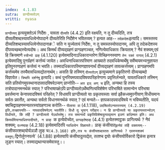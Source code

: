 ```yaml
---
index:  4.1.83
sutra:  प्राग्दीव्यतोऽण्
vritti:  nyasa
---
```


`प्राग्दीव्यत्` इत्ययुक्तोऽयं निर्देशः , यावता `दीव्यति` (4.4.2) इति वक्ष्यति, न तु दीव्यदिति, तत्र दीव्यतीशब्दस्यावधित्वेनोपादाने दीव्यतेरिति निर्देशेन भवितव्यम् ? इत्यत आह-- `तदेकदेशः`इत्यादि। समस्तस्य दीव्यतिशब्दस्यावधित्वेनोपादाना#े सति न युज्येतायं निर्देशः, न तु समस्तस्योपादानम्, अपि तु तदेकदेशस्य दीपव्यच्छब्दस्येत्यदोषः। अथ किमर्थं दीव्यद्ग्रहणं प्राग्ग्रहणञ्चत, नणित्येवाधिकारः क्रियताम् ? नैवं शक्यम्;एवं हि क्रियमाणे `स्त्रीभ्यो ढक्` (4.1.120) इत्येवमादिनाऽधिकारान्तरेण विच्छिननस्याणः `तेन रक्तं रागात्` (4.2.1) इत्येवमादिषु पुनर्ग्रहणं कर्त्तव्यं जायेत। अवधिनाधिकारपरिमाण आख्याते तदवधिकेष्वर्थेषु सर्वेष्वयमभ्यनुज्ञायत इतिपुनरण्ग्रहणं कर्त्तव्यं न भवति। तस्मादधिकारपरिमाणज्ञापनार्थं दीव्यद्ग्रहणं तावत्कर्त्तव्यम्। प्राग्ग्रहणमपि कर्त्तव्यमेव तस्यैवावधित्वद्योतनार्थम्। असति हि तस्मिन् `दीव्यतोऽण्` इत्युच्यमाने प्रकृतिरणो दीव्यच्छब्दो विज्ञायेत। `त्रिष्वपि दर्शनेषु` इत्यादि। कथं पुनरियमपवादविषयपरिहारेणाणः प्रवृत्तिर्लभ्यते, यावताधिकारे तस्मिन् सति प्रतियोगमुपस्थानादपवादविषयेऽप्यण् प्राप्नोति-- `अत इञ् अण् च` इति, अन्यथा हि तस्य तत्रोपादानमनर्थकं स्यात् ? परिभाषापक्षेऽपि प्राग्दीव्यतोऽर्थेष्वणित्यविशेषेण परिभाषिते सामान्येन परिभाषा प्रवर्त्तमाना केनापवादविषयं परिहरेत् ? विधावपि प्राग्दीव्यतो याः प्रकृतयस्ताः सर्वा इहैकध्यमुपनीयाण् विधीयमानः सर्वतः प्रवर्त्तेत, अन्यथा सर्वतो विधानमनर्थकं स्यात् ? एवं मन्यते-- ज्ञापकादपवादविषये न भविष्यतीति, यदयं क्वचिद्वाग्रहणमन्यतरस्यांग्रहणञ्च करोति-- `पीलाया वा` (4.1.118), `उदश्वितोऽन्यतरस्याम् (4.2.19) इति,तज्ज्ञापयति-- नापवादविषयेऽण् भवतीति। विधौ तु भूयान् परीहारः। न हि प्राग्दीव्यतो याः प्रकृतयस्ताभ्योऽण् विधीयते, किं तर्हि ? प्राग्दीव्यतो येऽर्थास्तेषु। तत्र समानार्थे प्रकृतिविशेषादुत्पाद्यमान इञणं बाधिष्यत इति। अथ किमर्थमियानवधिरुपादीयते, न प्राक् `क इत्येवोच्येत, `प्राग्वहतेष्ठक्` (4.4.1) इत्येतस्माट्ठकः प्रागित्यर्थः ? नैवं शक्यम्; `दध्नष्ठक्` (4.2.18) इत्येवमादिरपि `गवधित्वेन विज्ञायते। `प्राक् कंसीयात्` इत्येवं तर्हि वक्तव्यम्-- `कंसीयपरशब्दयोर्यञञौ लुक् च` (4.3.168) इति,तत्र यः कंसीयशब्दस्ततः प्रागित्यर्थः ? एवमप्यशक्यं वक्तुम्; `द्विगोर्लुगनपत्ये` (4.1.88) इत्येतयापि कंसीयादुत्पद्येत, ततश्च द्वयोः कंसीययोर्विकारो द्विकंस इत्यत्र लुङ्न स्यात्। तस्माद्यथान्यासमेवास्तु।।

